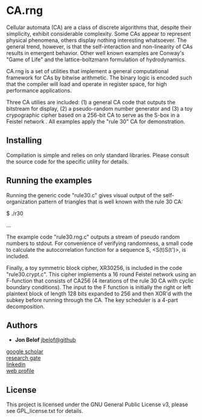 # CA.rng

Cellular automata (CA) are a class of discrete algorithms that, despite their simplicity, exhibit considerable complexity.  Some CAs appear to represent physical phenomena, others display nothing interesting whatsoever.  The general trend, however, is that the self-interaction and non-linearity of CAs results in emergent behavior.  Other well known examples are Conway's "Game of Life" and the lattice-boltzmann formulation of hydrodynamics.

CA.rng is a set of utilities that implement a general computational framework for CAs by bitwise arithmetic.  The binary logic is encoded such that the compiler will load and operate in register space, for high performance applications.

Three CA utilies are included: (1) a general CA code that outputs the bitstream for display, (2) a pseudo-random number generator and (3) a toy crypographic cipher based on a 256-bit CA to serve as the S-box in a Feistel network .  All examples apply the "rule 30" CA for demonstration.


## Installing

Compilation is simple and relies on only standard libraries.  Please consult the source code for the specific utility for details.


## Running the examples

Running the generic code "rule30.c" gives visual output of the self-organization pattern of triangles that is well known with the rule 30 CA:

$ ./r30

...


The example code "rule30.rng.c" outputs a stream of pseudo random numbers to stdout.  For convenience of verifying randomness, a small code to calculate the autocorrelation function for a sequence S, <S(t)S(t')>, is included.

Finally, a toy symmetric block cipher, XR30256, is included in the code "rule30.crypt.c".  This cipher implements a 16 round Feistel network using an F-function that consists of CA256 (4 iterations of the rule 30 CA with cyclic boundary conditions).  The input to the F function is initially the right or left plaintext block of length 128 bits expanded to 256 and then XOR'd with the subkey before running through the CA.  The key scheduler is a 4-part decomposition.


## Authors

* **Jon Belof** [jbelof@github](https://github.com/jbelof)  

[google scholar](https://scholar.google.com/citations?user=gNrlNbwAAAAJ&hl=en)  
[research gate](https://www.researchgate.net/profile/Jon_Belof)  
[linkedin](http://www.linkedin.com/in/jbelof)  
[web profile](https://llnl.academia.edu/jonathanbelof)  


## License

This project is licensed under the GNU General Public License v3, please see GPL_license.txt for details.


